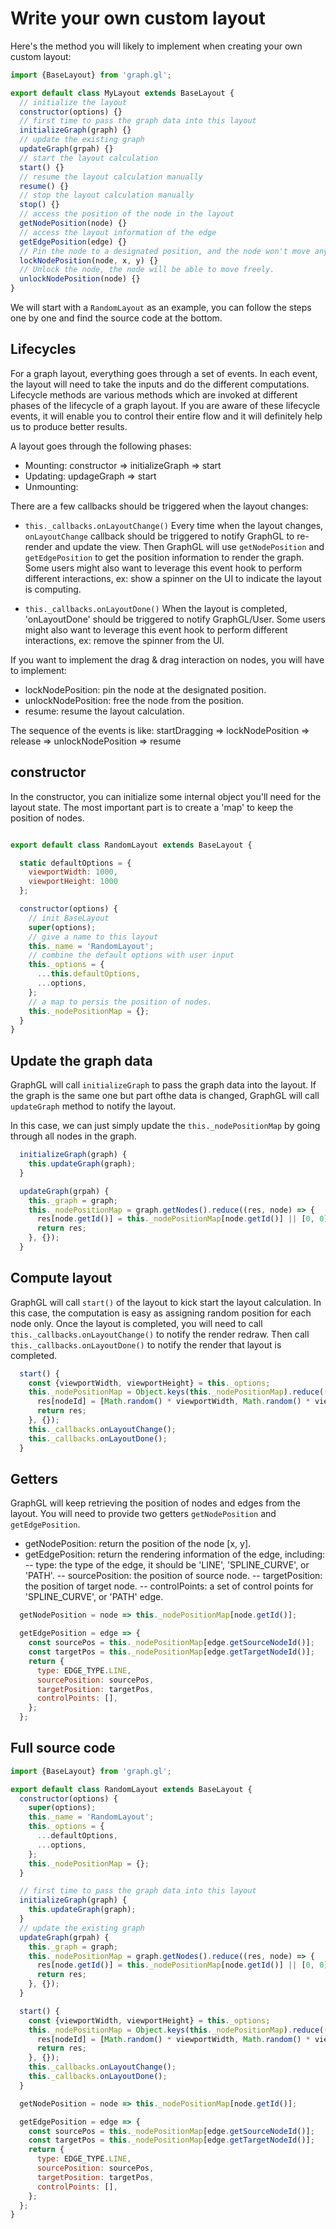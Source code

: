 # Write your own custom layout

Here's the method you will likely to implement when creating your own custom layout:
```js
import {BaseLayout} from 'graph.gl';

export default class MyLayout extends BaseLayout {
  // initialize the layout
  constructor(options) {}
  // first time to pass the graph data into this layout
  initializeGraph(graph) {}
  // update the existing graph
  updateGraph(grpah) {}
  // start the layout calculation
  start() {}
  // resume the layout calculation manually
  resume() {}
  // stop the layout calculation manually
  stop() {}
  // access the position of the node in the layout
  getNodePosition(node) {}
  // access the layout information of the edge
  getEdgePosition(edge) {}
  // Pin the node to a designated position, and the node won't move anymore
  lockNodePosition(node, x, y) {}
  // Unlock the node, the node will be able to move freely.
  unlockNodePosition(node) {}
}
```

We will start with a `RandomLayout` as an example, you can follow the steps one by one and find the source code at the bottom.


## Lifecycles

For a graph layout, everything goes through a set of events. In each event, the layout will need to take the inputs and do the different computations.  Lifecycle methods are various methods which are invoked at different phases of the lifecycle of a graph layout. If you are aware of these lifecycle events, it will enable you to control their entire flow and it will definitely help us to produce better results.

A layout goes through the following phases:

- Mounting:
  constructor => initializeGraph => start
- Updating:
  updageGraph => start
- Unmounting:


There are a few callbacks should be triggered when the layout changes:
 - `this._callbacks.onLayoutChange()`
  Every time when the layout changes, `onLayoutChange` callback should be triggered to notify GraphGL to re-render and update the view. Then GraphGL will use `getNodePosition` and `getEdgePosition` to get the position information to render the graph. Some users might also want to leverage this event hook to perform different interactions, ex: show a spinner on the UI to indicate the layout is computing.

 - `this._callbacks.onLayoutDone()`
  When the layout is completed, 'onLayoutDone' should be triggered to notify GraphGL/User. Some users might also want to leverage this event hook to perform different interactions, ex: remove the spinner from the UI.

If you want to implement the drag & drag interaction on nodes, you will have to implement:
 - lockNodePosition: pin the node at the designated position.
 - unlockNodePosition: free the node from the position.
 - resume: resume the layout calculation.

The sequence of the events is like:
startDragging => lockNodePosition => release => unlockNodePosition => resume

## constructor

In the constructor, you can initialize some internal object you'll need for the layout state.
The most important part is to create a 'map' to keep the position of nodes.

```js

export default class RandomLayout extends BaseLayout {

  static defaultOptions = {
    viewportWidth: 1000,
    viewportHeight: 1000
  };

  constructor(options) {
    // init BaseLayout
    super(options);
    // give a name to this layout
    this._name = 'RandomLayout';
    // combine the default options with user input
    this._options = {
      ...this.defaultOptions,
      ...options,
    };
    // a map to persis the position of nodes.
    this._nodePositionMap = {};
  }
}
```

## Update the graph data
GraphGL will call `initializeGraph` to pass the graph data into the layout.
If the graph is the same one but part ofthe data is changed, GraphGL will call `updateGraph` method to notify the layout.

In this case, we can just simply update the `this._nodePositionMap` by going through all nodes in the graph.

```js
  initializeGraph(graph) {
    this.updateGraph(graph);
  }

  updateGraph(grpah) {
    this._graph = graph;
    this._nodePositionMap = graph.getNodes().reduce((res, node) => {
      res[node.getId()] = this._nodePositionMap[node.getId()] || [0, 0];
      return res;
    }, {});
  }
```


## Compute layout

GraphGL will call `start()` of the layout to kick start the layout calculation.
In this case, the computation is easy as assigning random position for each node only.
Once the layout is completed, you will need to call `this._callbacks.onLayoutChange()` to notify the render redraw.
Then call `this._callbacks.onLayoutDone()` to notify the render that layout is completed.

```js
  start() {
    const {viewportWidth, viewportHeight} = this._options;
    this._nodePositionMap = Object.keys(this._nodePositionMap).reduce((res, nodeId) => {
      res[nodeId] = [Math.random() * viewportWidth, Math.random() * viewportHeight];
      return res;
    }, {});
    this._callbacks.onLayoutChange();
    this._callbacks.onLayoutDone();
  }
```

## Getters

GraphGL will keep retrieving the position of nodes and edges from the layout. You will need to provide two getters `getNodePosition` and `getEdgePosition`.

 - getNodePosition: return the position of the node [x, y].
 - getEdgePosition: return the rendering information of the edge, including:
   -- type: the type of the edge, it should be 'LINE', 'SPLINE_CURVE', or 'PATH'.
   -- sourcePosition: the position of source node.
   -- targetPosition: the position of target node.
   -- controlPoints: a set of control points for 'SPLINE_CURVE', or 'PATH' edge.


```js
  getNodePosition = node => this._nodePositionMap[node.getId()];

  getEdgePosition = edge => {
    const sourcePos = this._nodePositionMap[edge.getSourceNodeId()];
    const targetPos = this._nodePositionMap[edge.getTargetNodeId()];
    return {
      type: EDGE_TYPE.LINE,
      sourcePosition: sourcePos,
      targetPosition: targetPos,
      controlPoints: [],
    };
  };
```


## Full source code

```js
import {BaseLayout} from 'graph.gl';

export default class RandomLayout extends BaseLayout {
  constructor(options) {
    super(options);
    this._name = 'RandomLayout';
    this._options = {
      ...defaultOptions,
      ...options,
    };
    this._nodePositionMap = {};
  }

  // first time to pass the graph data into this layout
  initializeGraph(graph) {
    this.updateGraph(graph);
  }
  // update the existing graph
  updateGraph(grpah) {
    this._graph = graph;
    this._nodePositionMap = graph.getNodes().reduce((res, node) => {
      res[node.getId()] = this._nodePositionMap[node.getId()] || [0, 0];
      return res;
    }, {});
  }

  start() {
    const {viewportWidth, viewportHeight} = this._options;
    this._nodePositionMap = Object.keys(this._nodePositionMap).reduce((res, nodeId) => {
      res[nodeId] = [Math.random() * viewportWidth, Math.random() * viewportHeight];
      return res;
    }, {});
    this._callbacks.onLayoutChange();
    this._callbacks.onLayoutDone();
  }

  getNodePosition = node => this._nodePositionMap[node.getId()];

  getEdgePosition = edge => {
    const sourcePos = this._nodePositionMap[edge.getSourceNodeId()];
    const targetPos = this._nodePositionMap[edge.getTargetNodeId()];
    return {
      type: EDGE_TYPE.LINE,
      sourcePosition: sourcePos,
      targetPosition: targetPos,
      controlPoints: [],
    };
  };
}
```
